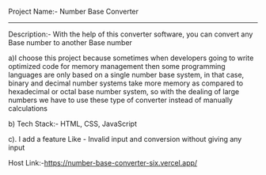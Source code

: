 Project Name:- Number Base Converter

___________________________________________________________
Description:- With the help of this converter software, you can convert any Base number to another Base number

a)I choose this project because sometimes when developers going to write optimized code for memory management then some programming languages are only based on a single number base system, in that case, binary and decimal number systems take more memory as compared to hexadecimal or octal base number system, so with the dealing of large numbers we have to use these type of converter instead of manually calculations

b) Tech Stack:- HTML, CSS, JavaScript

c). I add a feature Like -  Invalid input and conversion without giving any input
    
Host Link:-https://number-base-converter-six.vercel.app/
